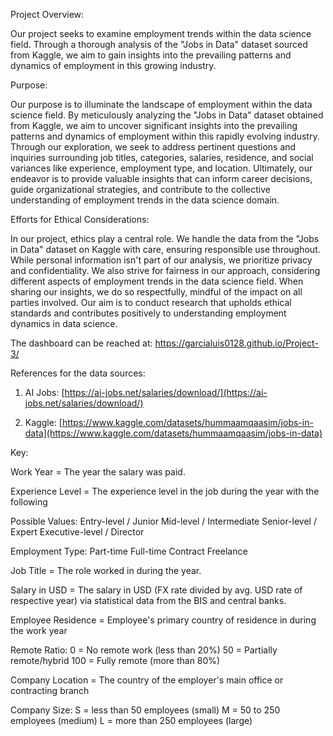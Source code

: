 Project Overview:

Our project seeks to examine employment trends within the data science field. Through a thorough analysis of the "Jobs in Data" dataset sourced from Kaggle, we aim to gain insights into the prevailing patterns and dynamics of employment in this growing industry.

Purpose:

Our purpose is to illuminate the landscape of employment within the data science field. By meticulously analyzing the "Jobs in Data" dataset obtained from Kaggle, we aim to uncover significant insights into the prevailing patterns and dynamics of employment within this rapidly evolving industry. Through our exploration, we seek to address pertinent questions and inquiries surrounding job titles, categories, salaries, residence, and social variances like experience, employment type, and location. Ultimately, our endeavor is to provide valuable insights that can inform career decisions, guide organizational strategies, and contribute to the collective understanding of employment trends in the data science domain.

Efforts for Ethical Considerations:

In our project, ethics play a central role. We handle the data from the "Jobs in Data" dataset on Kaggle with care, ensuring responsible use throughout. While personal information isn't part of our analysis, we prioritize privacy and confidentiality. We also strive for fairness in our approach, considering different aspects of employment trends in the data science field. When sharing our insights, we do so respectfully, mindful of the impact on all parties involved. Our aim is to conduct research that upholds ethical standards and contributes positively to understanding employment dynamics in data science.

The dashboard can be reached at: https://garcialuis0128.github.io/Project-3/

References for the data sources:

1. AI Jobs: [https://ai-jobs.net/salaries/download/](https://ai-jobs.net/salaries/download/)

2. Kaggle: [https://www.kaggle.com/datasets/hummaamqaasim/jobs-in-data](https://www.kaggle.com/datasets/hummaamqaasim/jobs-in-data)

Key:

Work Year = The year the salary was paid.

Experience Level = The experience level in the job during the year with the following 

Possible Values:
Entry-level / Junior
Mid-level / Intermediate
Senior-level / Expert
Executive-level / Director

Employment Type:
Part-time
Full-time
Contract
Freelance

Job Title = The role worked in during the year.

Salary in USD = The salary in USD (FX rate divided by avg. USD rate of respective year) via statistical data from the BIS and central banks.

Employee Residence = Employee's primary country of residence in during the work year 

Remote Ratio:
0 = No remote work (less than 20%)
50 = Partially remote/hybrid
100 = Fully remote (more than 80%)

Company Location = The country of the employer's main office or contracting branch 

Company Size:
S = less than 50 employees (small)
M = 50 to 250 employees (medium)
L = more than 250 employees (large) 

